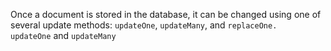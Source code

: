 Once a document is stored in the database, it can be changed using one of several update methods: `updateOne`, `updateMany`, and `replaceOne. updateOne` and `updateMany`
